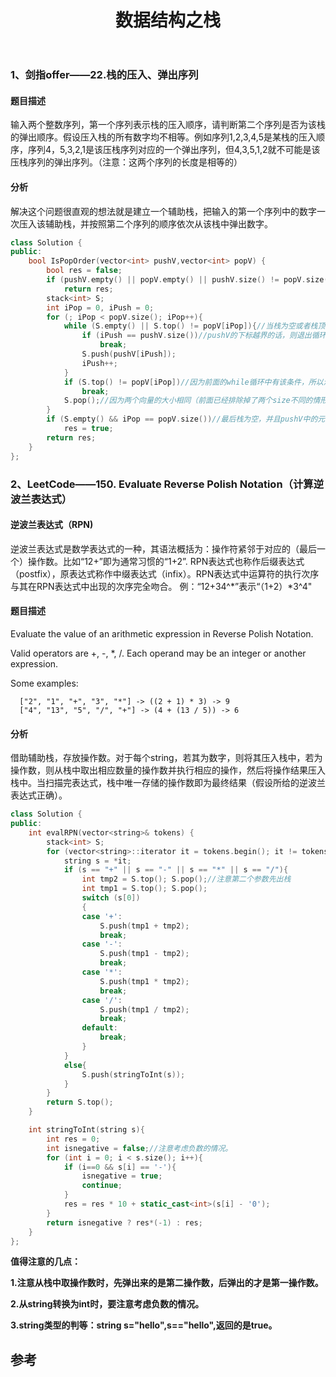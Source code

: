 ﻿---
layout: post
title: 数据结构之栈
---

### 1、剑指offer——22.栈的压入、弹出序列
#### 题目描述
输入两个整数序列，第一个序列表示栈的压入顺序，请判断第二个序列是否为该栈的弹出顺序。假设压入栈的所有数字均不相等。例如序列1,2,3,4,5是某栈的压入顺序，序列4，5,3,2,1是该压栈序列对应的一个弹出序列，但4,3,5,1,2就不可能是该压栈序列的弹出序列。（注意：这两个序列的长度是相等的）

#### 分析
解决这个问题很直观的想法就是建立一个辅助栈，把输入的第一个序列中的数字一次压入该辅助栈，并按照第二个序列的顺序依次从该栈中弹出数字。

```c++
class Solution {
public:
    bool IsPopOrder(vector<int> pushV,vector<int> popV) {
        bool res = false;
		if (pushV.empty() || popV.empty() || pushV.size() != popV.size())//注意当两个向量的size不相同时，应该返回false，否则有可能会导致后面的pop或top越界
			return res;
		stack<int> S;		
		int iPop = 0, iPush = 0;
		for (; iPop < popV.size(); iPop++){
			while (S.empty() || S.top() != popV[iPop]){//当栈为空或者栈顶元素不是当前ipop指向的popV元素时，则向栈中补充元素
				if (iPush == pushV.size())//pushV的下标越界的话，则退出循环
					break;
				S.push(pushV[iPush]);
				iPush++;
			}
			if (S.top() != popV[iPop])//因为前面的while循环中有该条件，所以满足此条件的唯一原因是此时的iPush已经越界，隐含pushV中已经没有可补充的元素，但是此时的栈顶元素却不与输出序列当前考察元素相同
				break;
			S.pop();//因为两个向量的大小相同（前面已经排除掉了两个size不同的情形），由于若s为空的话，前面肯定会执行push操作，所以push的操作肯定大于或等于pop
		}
		if (S.empty() && iPop == popV.size())//最后栈为空，并且pushV中的元素都已经考察完毕
			res = true;
		return res;
    }
};
```

### 2、LeetCode——150. Evaluate Reverse Polish Notation（计算逆波兰表达式）
#### 逆波兰表达式（RPN)
逆波兰表达式是数学表达式的一种，其语法概括为：操作符紧邻于对应的（最后一个）操作数。比如“12+”即为通常习惯的“1+2”.
RPN表达式也称作后缀表达式（postfix），原表达式称作中缀表达式（infix）。RPN表达式中运算符的执行次序与其在RPN表达式中出现的次序完全吻合。
例：“12+34^\*”表示“（1+2）\*3^4"


#### 题目描述
Evaluate the value of an arithmetic expression in Reverse Polish Notation.

Valid operators are +, -, *, /. Each operand may be an integer or another expression.

Some examples:
```
  ["2", "1", "+", "3", "*"] -> ((2 + 1) * 3) -> 9
  ["4", "13", "5", "/", "+"] -> (4 + (13 / 5)) -> 6
```

#### 分析
借助辅助栈，存放操作数。对于每个string，若其为数字，则将其压入栈中，若为操作数，则从栈中取出相应数量的操作数并执行相应的操作，然后将操作结果压入栈中。当扫描完表达式，栈中唯一存储的操作数即为最终结果（假设所给的逆波兰表达式正确）。

```c++
class Solution {
public:
    int evalRPN(vector<string>& tokens) {
		stack<int> S;
		for (vector<string>::iterator it = tokens.begin(); it != tokens.end(); it++){
			string s = *it;
			if (s == "+" || s == "-" || s == "*" || s == "/"){
				int tmp2 = S.top(); S.pop();//注意第二个参数先出栈
				int tmp1 = S.top(); S.pop();				
				switch (s[0])
				{
				case '+':
					S.push(tmp1 + tmp2);
					break;
				case '-':
					S.push(tmp1 - tmp2);
					break;
				case '*':
					S.push(tmp1 * tmp2);
					break;
				case '/':
					S.push(tmp1 / tmp2);
					break;
				default:
					break;
				}
			}
			else{
				S.push(stringToInt(s));
			}
		}
		return S.top();
	}

	int stringToInt(string s){
		int res = 0;
		int isnegative = false;//注意考虑负数的情况。
		for (int i = 0; i < s.size(); i++){
			if (i==0 && s[i] == '-'){
				isnegative = true;
				continue;
			}
			res = res * 10 + static_cast<int>(s[i] - '0');
		}
		return isnegative ? res*(-1) : res;
	}
};
```

**值得注意的几点：**

**1.注意从栈中取操作数时，先弹出来的是第二操作数，后弹出的才是第一操作数。**

**2.从string转换为int时，要注意考虑负数的情况。**

**3.string类型的判等：string s="hello",s=="hello",返回的是true。**


##  参考




